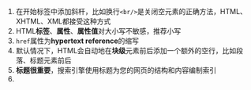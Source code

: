 1. 在开始标签中添加斜杆，比如换行`<br/>`是关闭空元素的正确方法，HTML、XHTML、XML都接受这种方式
2. HTML**标签**、**属性**、**属性值**对大小写不敏感，推荐小写
3. `href`属性为**hypertext reference**的缩写
4. 默认情况下，HTML会自动地在**块级**元素前后添加一个额外的空行，比如段落、标题元素前后
5. **标题很重要**，搜索引擎使用标题为您的网页的结构和内容编制索引
6. 

